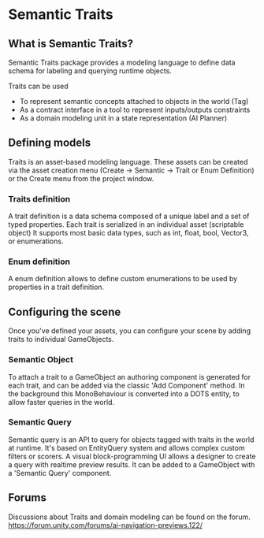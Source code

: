 # Semantic Traits

## What is Semantic Traits?
Semantic Traits package provides a modeling language to define data schema for labeling and querying runtime objects.

Traits can be used
- To represent semantic concepts attached to objects in the world (Tag)
- As a contract interface in a tool to represent inputs/outputs constraints
- As a domain modeling unit in a state representation (AI Planner)

## Defining models
Traits is an asset-based modeling language. 
These assets can be created via the asset creation menu (Create -> Semantic -> Trait or Enum Definition) or the Create menu from the project window.

### Traits definition
A trait definition is a data schema composed of a unique label and a set of typed properties. Each trait is serialized in an individual asset (scriptable object)
It supports most basic data types, such as int, float, bool, Vector3, or enumerations.

### Enum definition
A enum definition allows to define custom enumerations to be used by properties in a trait definition.

## Configuring the scene
Once you've defined your assets, you can configure your scene by adding traits to individual GameObjects.

### Semantic Object
To attach a trait to a GameObject an authoring component is generated for each trait, and can be added via the classic 'Add Component' method.
In the background this MonoBehaviour is converted into a DOTS entity, to allow faster queries in the world.

### Semantic Query
Semantic query is an API to query for objects tagged with traits in the world at runtime. It's based on EntityQuery system and allows complex custom filters or scorers.
A visual block-programming UI allows a designer to create a query with realtime preview results. It can be added to a GameObject with a 'Semantic Query' component.

## Forums
Discussions about Traits and domain modeling can be found on the forum.
https://forum.unity.com/forums/ai-navigation-previews.122/
